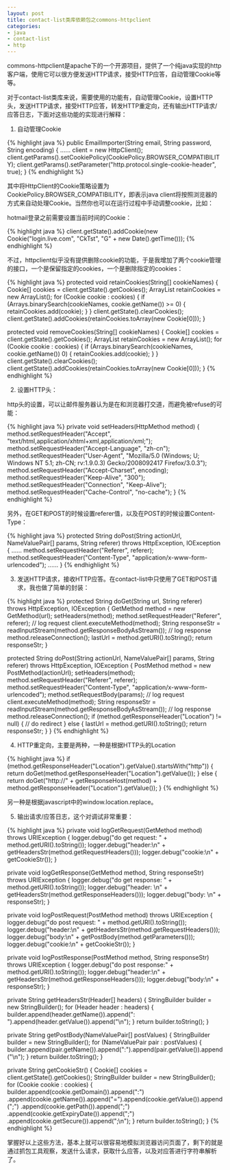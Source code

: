 ```yaml
---
layout: post
title: contact-list类库依赖包之commons-httpclient
categories:
- java
- contact-list
- http
---
```

commons-httpclient是apache下的一个开源项目，提供了一个纯java实现的http客户端，使用它可以很方便发送HTTP请求，接受HTTP应答，自动管理Cookie等等。

对于contact-list类库来说，需要使用的功能有，自动管理Cookie，设置HTTP头，发送HTTP请求，接受HTTP应答，转发HTTP重定向，还有输出HTTP请求/应答日志，下面对这些功能的实现进行解释：

1. 自动管理Cookie

{% highlight java %}
public EmailImporter(String email, String password, String encoding) {
    ......
    client = new HttpClient();
    client.getParams().setCookiePolicy(CookiePolicy.BROWSER_COMPATIBILITY);
    client.getParams().setParameter("http.protocol.single-cookie-header", true);
}
{% endhighlight %}

其中将HttpClient的Cookie策略设置为CookiePolicy.BROWSER_COMPATIBILITY，即表示java client将按照浏览器的方式来自动处理Cookie。当然你也可以在运行过程中手动调整cookie，比如：

hotmail登录之前需要设置当前时间的Cookie：

{% highlight java %}
client.getState().addCookie(new Cookie("login.live.com", "CkTst", "G" + new Date().getTime()));
{% endhighlight %}

不过，httpclient似乎没有提供删除cookie的功能，于是我增加了两个cookie管理的接口，一个是保留指定的cookies，一个是删除指定的cookies：

{% highlight java %}
protected void retainCookies(String[] cookieNames) {
    Cookie[] cookies = client.getState().getCookies();
    ArrayList<Cookie> retainCookies = new ArrayList<Cookie>();
    for (Cookie cookie : cookies) {
        if (Arrays.binarySearch(cookieNames, cookie.getName()) >= 0) {
            retainCookies.add(cookie);
        }
    }
    client.getState().clearCookies();
    client.getState().addCookies(retainCookies.toArray(new Cookie[0]));
}

protected void removeCookies(String[] cookieNames) {
    Cookie[] cookies = client.getState().getCookies();
    ArrayList<Cookie> retainCookies = new ArrayList<Cookie>();
    for (Cookie cookie : cookies) {
        if (Arrays.binarySearch(cookieNames, cookie.getName())  0) {
            retainCookies.add(cookie);
        }
    }
    client.getState().clearCookies();
    client.getState().addCookies(retainCookies.toArray(new Cookie[0]));
}
{% endhighlight %}

2. 设置HTTP头：

http头的设置，可以让邮件服务器认为是在和浏览器打交道，而避免被refuse的可能：

{% highlight java %}
private void setHeaders(HttpMethod method) {
    method.setRequestHeader("Accept", "text/html,application/xhtml+xml,application/xml;");
    method.setRequestHeader("Accept-Language", "zh-cn");
    method.setRequestHeader("User-Agent", "Mozilla/5.0 (Windows; U; Windows NT 5.1; zh-CN; rv:1.9.0.3) Gecko/2008092417 Firefox/3.0.3");
    method.setRequestHeader("Accept-Charset", encoding);
    method.setRequestHeader("Keep-Alive", "300");
    method.setRequestHeader("Connection", "Keep-Alive");
    method.setRequestHeader("Cache-Control", "no-cache");
}
{% endhighlight %}

另外，在GET和POST的时候设置referer值，以及在POST的时候设置Content-Type：

{% highlight java %}
protected String doPost(String actionUrl, NameValuePair[] params, String referer) throws HttpException, IOException {
    ......
    method.setRequestHeader("Referer", referer);
    method.setRequestHeader("Content-Type", "application/x-www-form-urlencoded");
    ......
}
{% endhighlight %}

3. 发送HTTP请求，接收HTTP应答。在contact-list中只使用了GET和POST请求，我也做了简单的封装：

{% highlight java %}
protected String doGet(String url, String referer) throws HttpException, IOException {
    GetMethod method = new GetMethod(url);
    setHeaders(method);
    method.setRequestHeader("Referer", referer);
    // log request
    client.executeMethod(method);
    String responseStr = readInputStream(method.getResponseBodyAsStream());
    // log response
    method.releaseConnection();
    lastUrl = method.getURI().toString();
    return responseStr;
}

protected String doPost(String actionUrl, NameValuePair[] params, String referer) throws HttpException, IOException {
    PostMethod method = new PostMethod(actionUrl);
    setHeaders(method);
    method.setRequestHeader("Referer", referer);
    method.setRequestHeader("Content-Type", "application/x-www-form-urlencoded");
    method.setRequestBody(params);
    // log request
    client.executeMethod(method);
    String responseStr = readInputStream(method.getResponseBodyAsStream());
    // log response
    method.releaseConnection();
    if (method.getResponseHeader("Location") != null) {
        // do redirect
    } else {
        lastUrl = method.getURI().toString();
        return responseStr;
    }
}
{% endhighlight %}

4. HTTP重定向，主要是两种，一种是根据HTTP头的Location

{% highlight java %}
if (method.getResponseHeader("Location").getValue().startsWith("http")) {
    return doGet(method.getResponseHeader("Location").getValue());
} else {
    return doGet("http://" + getResponseHost(method) + method.getResponseHeader("Location").getValue());
}
{% endhighlight %}

另一种是根据javascript中的window.location.replace。

5. 输出请求/应答日志，这个对调试非常重要：

{% highlight java %}
private void logGetRequest(GetMethod method) throws URIException {
    logger.debug("do get request: " + method.getURI().toString());
    logger.debug("header:\n" + getHeadersStr(method.getRequestHeaders()));
    logger.debug("cookie:\n" + getCookieStr());
}

private void logGetResponse(GetMethod method, String responseStr) throws URIException {
    logger.debug("do get response: " + method.getURI().toString());
    logger.debug("header: \n" + getHeadersStr(method.getResponseHeaders()));
    logger.debug("body: \n" + responseStr);
}

private void logPostRequest(PostMethod method) throws URIException {
    logger.debug("do post request: " + method.getURI().toString());
    logger.debug("header:\n" + getHeadersStr(method.getRequestHeaders()));
    logger.debug("body:\n" + getPostBody(method.getParameters()));
    logger.debug("cookie:\n" + getCookieStr());
}

private void logPostResponse(PostMethod method, String responseStr) throws URIException {
    logger.debug("do post response:" + method.getURI().toString());
    logger.debug("header:\n" + getHeadersStr(method.getResponseHeaders()));
    logger.debug("body:\n" + responseStr);
}

private String getHeadersStr(Header[] headers) {
    StringBuilder builder = new StringBuilder();
    for (Header header : headers) {
        builder.append(header.getName()).append(": ").append(header.getValue()).append("\n");
    }
    return builder.toString();
}

private String getPostBody(NameValuePair[] postValues) {
    StringBuilder builder = new StringBuilder();
    for (NameValuePair pair : postValues) {
        builder.append(pair.getName()).append(":").append(pair.getValue()).append("\n");
    }
    return builder.toString();
}

private String getCookieStr() {
    Cookie[] cookies = client.getState().getCookies();
    StringBuilder builder = new StringBuilder();
    for (Cookie cookie : cookies) {
        builder.append(cookie.getDomain()).append(":")
               .append(cookie.getName()).append("=").append(cookie.getValue()).append(";")
               .append(cookie.getPath()).append(";")
               .append(cookie.getExpiryDate()).append(";")
               .append(cookie.getSecure()).append(";\n");
    }
    return builder.toString();
}
{% endhighlight %}

掌握好以上这些方法，基本上就可以很容易地模拟浏览器访问页面了，剩下的就是通过抓包工具观察，发送什么请求，获取什么应答，以及对应答进行字符串解析了。

